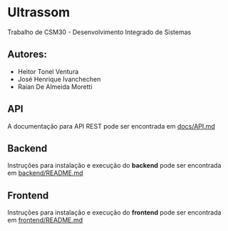 # Ultrassom
Trabalho de CSM30 - Desenvolvimento Integrado de Sistemas

## Autores:
* Heitor Tonel Ventura
* José Henrique Ivanchechen
* Raian De Almeida Moretti

## API
A documentação para API REST pode ser encontrada em [docs/API.md](docs/API.md)

## Backend
Instruções para instalação e execução do **backend** pode ser encontrada em [backend/README.md](backend/README.md)

## Frontend
Instruções para instalação e execução do **frontend** pode ser encontrada em [frontend/README.md](frontend/README.md)